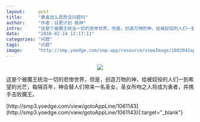 ```yaml
---
layout:     post
title:      "勇者这么恶质没问题吗"
author:     "作者：日更计划 姚神"
intro:      "这是个被魔王统治一切的悲惨世界，但是，创造万物的神，给被奴役的人们一到希望的光芒，每隔百年，神会替人们带来一名圣女，圣女所吻之人将成为勇者，并携手击败魔王。"
date:       "2018-02-14 12:17:11"
categories: "问题"
tags:       "问题"
image:      "http://smp.yoedge.com/smp-app/resource/viewImage/1002042appline.png"
---
```

<div style="text-align: center">
<p><img src="http://smp.yoedge.com/smp-app/resource/viewImage/1002042appline.png"/></p>
</div>
<p class="post-meta">
<span>这是个被魔王统治一切的悲惨世界，但是，创造万物的神，给被奴役的人们一到希望的光芒，每隔百年，神会替人们带来一名圣女，圣女所吻之人将成为勇者，并携手击败魔王。</span>
</p>
[http://smp3.yoedge.com/view/gotoAppLine/1061143](http://smp3.yoedge.com/view/gotoAppLine/1061143){:target="_blank"}


